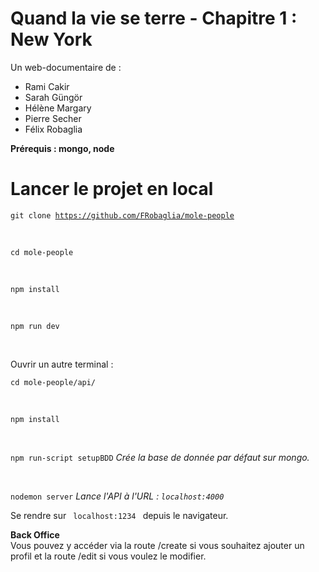 # Quand la vie se terre - Chapitre 1 : New York

Un web-documentaire de :

<ul>
  <li> Rami Cakir </li>
  <li> Sarah Güngör </li>
  <li> Hélène Margary </li>
  <li> Pierre Secher </li>
  <li> Félix Robaglia </li>
</ul>

<strong> Prérequis : mongo, node </strong>

# Lancer le projet en local

<code>git clone https://github.com/FRobaglia/mole-people</code>

<br>

<code>cd mole-people</code>
  
<br>
  
<code>npm install</code>

<br>

<code>npm run dev</code>

<br>

Ouvrir un autre terminal : 

<code>cd mole-people/api/</code>

<br>

<code>npm install</code> 

<br>

<code>npm run-script setupBDD</code> <em> Crée la base de donnée par défaut sur mongo. </em>

<br>

<code>nodemon server</code> <em> Lance l'API à l'URL : <code>localhost:4000</code> </em>

Se rendre sur <code> localhost:1234 </code> depuis le navigateur.

<strong>Back Office</strong>
<br>
Vous pouvez y accéder via la route /create si vous souhaitez ajouter un profil et la route /edit si vous voulez le modifier.
